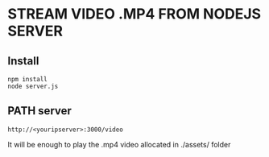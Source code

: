 
# STREAM VIDEO .MP4 FROM NODEJS SERVER

## Install
```
npm install
node server.js
```

## PATH server
```
http://<youripserver>:3000/video
```

It will be enough to play the .mp4 video allocated in ./assets/ folder
